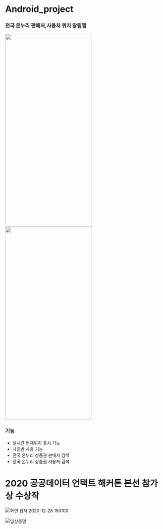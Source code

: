 # Android_project
 
### 전국 온누리 판매처,사용처 위치 알림앱

<img src="https://user-images.githubusercontent.com/37038119/110209082-dd3ba080-7ecd-11eb-9f48-54b44126502a.png" width="280"  height="620">   <img src="https://user-images.githubusercontent.com/37038119/110209083-df9dfa80-7ecd-11eb-9ef3-270534394572.png" width="280"  height="620">


### 기능
- 실시간 현재위치 표시 기능
- 나침반 사용 기능
- 전국 온누리 상품권 판매처 검색
- 전국 온누리 상품권 사용처 검색


# 2020 공공데이터 언택트 해커톤 본선 참가상 수상작 

![화면 캡처 2020-12-28 150100](https://user-images.githubusercontent.com/37038119/110209013-8b931600-7ecd-11eb-9279-1cfff32a10c2.png)

![입상증명](https://user-images.githubusercontent.com/37038119/110209017-964dab00-7ecd-11eb-9a77-3ac850ff0664.png)


